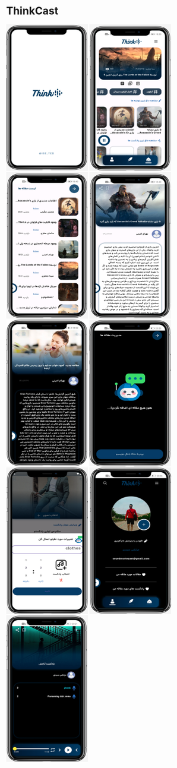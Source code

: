 # ThinkCast


<p align="left"> 
<img src="https://github.com/ise-yed/ThinkCast/blob/main/assets/screenshots/1.png"width="220" height="395" />
<img src="https://github.com/ise-yed/ThinkCast/blob/main/assets/screenshots/6.png"width="220" height="395" />
<img src="https://github.com/ise-yed/ThinkCast/blob/main/assets/screenshots/3.png" width="220" height="395"/>
<img src="https://github.com/ise-yed/ThinkCast/blob/main/assets/screenshots/4.png" width="220" height="395"/>
<img src="https://github.com/ise-yed/ThinkCast/blob/main/assets/screenshots/photo13337432994-iPhone%20X%20(1).png" width="220" height="395"/>
<img src="https://github.com/ise-yed/ThinkCast/blob/main/assets/screenshots/Screenshot_20240705_205304_com.example.thinkcast-iPhone%20X.png" width="220" height="395"/>
<img src="https://github.com/ise-yed/ThinkCast/blob/main/assets/screenshots/23.png" width="220" height="395"/>
<img src="https://github.com/ise-yed/ThinkCast/blob/main/assets/screenshots/Screenshot_20240705_204615_com.example.thinkcast-iPhone%20X.png" width="220" height="395"/>
<img src="https://github.com/ise-yed/ThinkCast/blob/main/assets/screenshots/Screenshot_20240705_202135_com.example.thinkcast-iPhone%20X.png" width="220" height="395"/>



